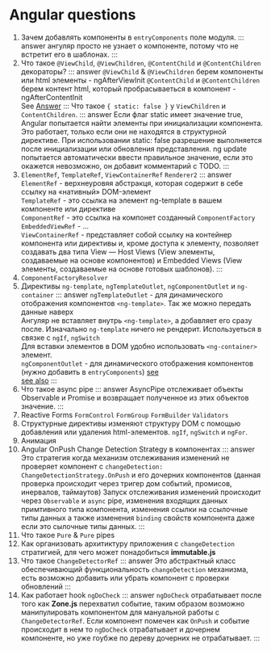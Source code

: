 # Angular questions
1. Зачем добавлять компоненты в `entryComponents` поле модуля.
::: answer
ангуляр просто не узнает о компоненте, потому что не встретит его в шаблонах.
:::
2. Что такое `@ViewChild`, `@ViewChildren`, `@ContentChild` и `@ContentChildren` декораторы?
::: answer
`@ViewChild` & `@ViewChildren` берем компоненты или html элементы - ngAfterViewInit
`@ContentChild` и `@ContentChildren`  берем контент html, который пробрасываеться в компонент - ngAfterContentInit<br/>
See [Answer](https://tyapk.ru/blog/post/viewchildren-viewchild-contentchildren-and-contentchild)
:::
Что такое `{ static: false }` y `ViewChildren` и `ContentChildren`.
::: answer
Если флаг static имеет значение true, Angular попытается найти элементы при инициализации компонента. Это работает, только если они не находятся в структурной директиве. 
При использовании static: false разрешение выполняется после инициализации или обновления представления.
ng update попытается автоматически ввести правильное значение, если это окажется невозможно, он добавит комментарий с TODO.
:::
3. `ElementRef`, `TemplateRef`, `ViewContainerRef` `Renderer2` 
::: answer
`ElementRef` - верхнеуровяя абстракця, которая содержит в себе ссылку на «нативный» DOM-элемент<br/>
`TemplateRef` - это ссылка на элемент ng-template в вашем компоненте или директиве<br/>
`ComponentRef` - это ссылка на компонет созданный `ComponentFactory`<br/>
`EmbeddedViewRef` - ...<br/>
`ViewContainerRef` - представляет собой ссылку на контейнер компонента или директивы и, кроме доступа к элементу, позволяет 
создавать два типа View — Host Views (View элементы, создаваемые на основе компонентов) и Embedded Views (View элементы, создаваемые на основе готовых шаблонов).
:::
4. `ComponentFactoryResolver`
5. Директивы `ng-template`, `ngTemplateOutlet`, `ngComponentOutlet` и `ng-container`
 ::: answer
 `ngTemplateOutlet`  - для динамического отображения компонентов `<ng-template>`. Так же можно передать данные наверх<br/>
 Aнгуляр не вставляет внутрь `<ng-template>`, а добавляет его сразу после. Изначально `ng-template` ничего не рендерит. Используеться в связке с `ngIf`, `ngSwitch` <br/>
 Для вставки элементов в DOM удобно использовать `<ng-container>` элемент.<br/>
 `ngComponentOutlet` - для динамического отображения компонентов (нужно добавить в `entryComponents`) [see](https://stackblitz.com/edit/angular-ng-component-outlet-example)<br/>
 [see also](http://nataliesmith.ca/blog/ngtemplate-ngcontainer-ngcontent)
 :::
6. Что такое async pipe
::: answer
AsyncPipe отслеживает объекты Observable и Promise и возвращает полученное из этих объектов значение. 
:::
7. Reactive Forms `FormControl` `FormGroup`  `FormBuilder` `Validators`<br/>
8. Структурные директивы изменяют структуру DOM с помощью добавления или удаления html-элементов. `ngIf`, `ngSwitch` и `ngFor`.
9. Анимация
10. Angular OnPush Change Detection Strategy в компонентах
::: answer
Это стратегия когда механизм отслеживания изменений не проверяет компонент с 
`changeDetection: ChangeDetectionStrategy.OnPush` и его дочерних компонентов 
(данная проверка происходит через тригер дом событий, промисов, инервалов, таймаутов)
Запуск отслеживания изменений происходит через `Observable` и `async` pipe, изменения входящих данных примтивного типа компонента,
изменения ссылки на ссылочные типы данных а также изменения `binding` свойств компонента даже если это сылочные типы данных.
:::
11. Что такое `Pure` & `Pure` pipes
12. Как организовать архитиктуру приложения c `changeDetection` стратигией, для чего может понадобиться **immutable.js**
13. Что такое `ChangeDetectorRef`
::: answer
Это абстрактный класс обеспечивающий функциональность `changeDetection` механизма, есть возможно добавить или убрать 
компонент с проверки обновлений
::: 
14. Как работает hook `ngDoCheck`
::: answer
`ngDoCheck` отрабатывает после того как **Zone.js** перехватил событие,
таким образом возможно манипулировать компонентом для мануальной работы с  `ChangeDetectorRef`. 
Если компонент помечен как `OnPush` и событие происходит в нем то `ngDoCheck` отрабатывает и дочернем компоненте, 
но уже гоубже по дереву дочерних не отрабатывает.
:::
